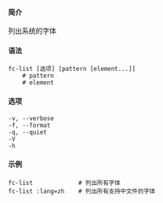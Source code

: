 #### 简介

列出系统的字体

#### 语法

```
fc-list [选项] [pattern [element...]]
	# pattern
	# element
```

#### 选项

```
-v, --verbose
-f, --format
-q, --quiet
-V
-h
```

#### 示例

```
fc-list				# 列出所有字体 
fc-list :lang=zh	# 列出所有支持中文件的字体
```

